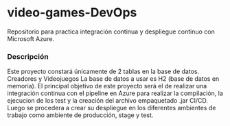 # video-games-DevOps
Repositorio para practica integración continua y despliegue continuo con Microsoft Azure.

### Descripción
Este proyecto constará únicamente de 2 tablas en la base de datos. Creadores y Videojuegos
La base de datos a usar es H2 (base de datos en memoria).
El principal objetivo de este proyecto será el de realizar una integración continua con el pipeline en Azure
para realizar la compilación, la ejecucion de los test y la creación del archivo empaquetado .jar CI/CD.
Luego se procedera a crear su despliegue en los diferentes ambientes de trabajo como ambiente de producción, stage y test.